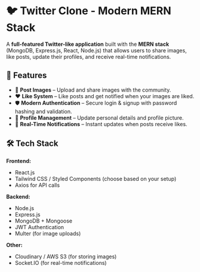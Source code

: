 # 🐦 Twitter Clone - Modern MERN Stack

A **full-featured Twitter-like application** built with the **MERN stack** (MongoDB, Express.js, React, Node.js) that allows users to share images, like posts, update their profiles, and receive real-time notifications.

## 🚀 Features

- 📸 **Post Images** – Upload and share images with the community.  
- ❤️ **Like System** – Like posts and get notified when your images are liked.  
- 🛡 **Modern Authentication** – Secure login & signup with password hashing and validation.  
- 👤 **Profile Management** – Update personal details and profile picture.  
- 🔔 **Real-Time Notifications** – Instant updates when posts receive likes.  

## 🛠 Tech Stack

**Frontend:**
- React.js
- Tailwind CSS / Styled Components (choose based on your setup)
- Axios for API calls

**Backend:**
- Node.js
- Express.js
- MongoDB + Mongoose
- JWT Authentication
- Multer (for image uploads)

**Other:**
- Cloudinary / AWS S3 (for storing images)
- Socket.IO (for real-time notifications)


